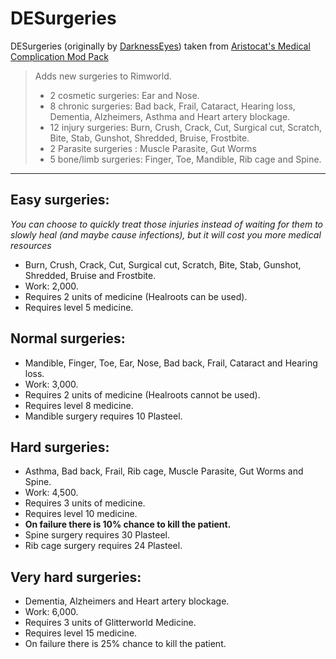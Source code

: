 # DESurgeries
DESurgeries (originally by [DarknessEyes](https://ludeon.com/forums/index.php?topic=18976.0))  taken from [Aristocat's Medical Complication Mod Pack](https://ludeon.com/forums/index.php?topic=20708.0)

> Adds new surgeries to Rimworld.
> * 2 cosmetic surgeries: Ear and Nose.
> * 8 chronic surgeries: Bad back, Frail, Cataract, Hearing loss, Dementia, Alzheimers, Asthma and Heart artery blockage.
> * 12 injury surgeries: Burn, Crush, Crack, Cut, Surgical cut, Scratch, Bite, Stab, Gunshot, Shredded, Bruise, Frostbite.
> * 2 Parasite surgeries : Muscle Parasite, Gut Worms
> * 5 bone/limb surgeries: Finger, Toe, Mandible, Rib cage and Spine.

____________________________

## Easy surgeries:
*You can choose to quickly treat those injuries instead of waiting for them to slowly heal (and maybe cause infections), but it will cost you more medical resources*
* Burn, Crush, Crack, Cut, Surgical cut, Scratch, Bite, Stab, Gunshot, Shredded, Bruise and Frostbite.
* Work: 2,000.
* Requires 2 units of medicine (Healroots can be used).
* Requires level 5 medicine.

## Normal surgeries:
* Mandible, Finger, Toe, Ear, Nose, Bad back, Frail, Cataract and Hearing loss.
* Work: 3,000.
* Requires 2 units of medicine (Healroots cannot be used).
* Requires level 8 medicine.
* Mandible surgery requires 10 Plasteel.

## Hard surgeries:
* Asthma, Bad back, Frail, Rib cage, Muscle Parasite, Gut Worms and Spine.
* Work: 4,500.
* Requires 3 units of medicine.
* Requires level 10 medicine.
* __On failure there is 10% chance to kill the patient.__
* Spine surgery requires 30 Plasteel.
* Rib cage surgery requires 24 Plasteel.

## Very hard surgeries:
* Dementia, Alzheimers and Heart artery blockage.
* Work: 6,000.
* Requires 3 units of Glitterworld Medicine.
* Requires level 15 medicine.
* On failure there is 25% chance to kill the patient.
